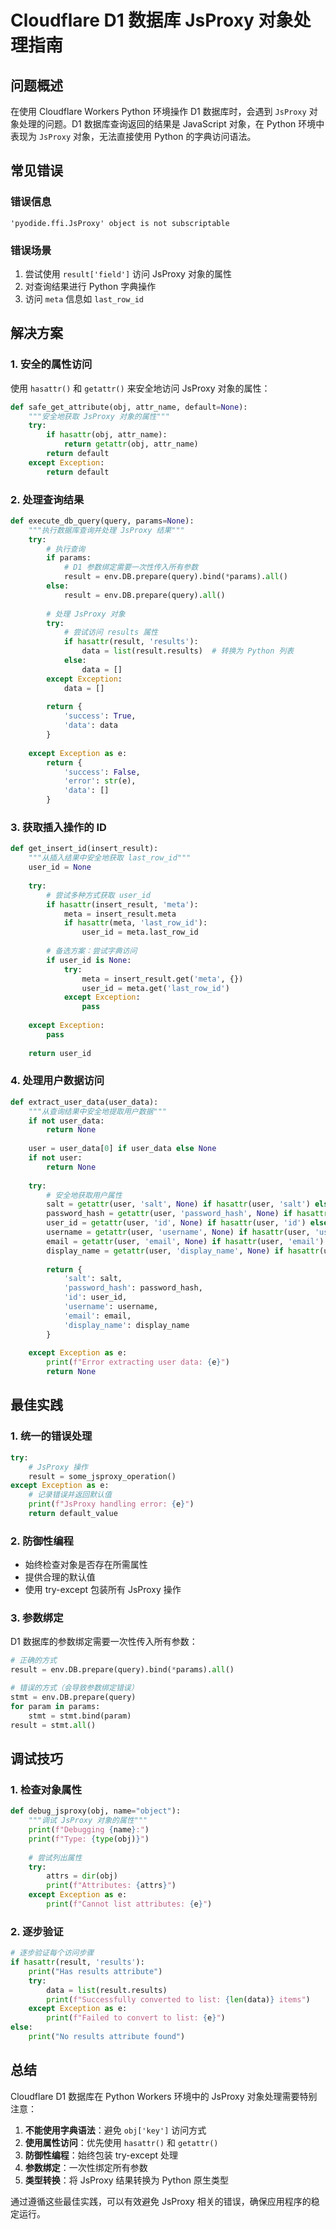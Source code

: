 # Cloudflare D1 数据库 JsProxy 对象处理指南

## 问题概述

在使用 Cloudflare Workers Python 环境操作 D1 数据库时，会遇到 `JsProxy` 对象处理的问题。D1 数据库查询返回的结果是 JavaScript 对象，在 Python 环境中表现为 `JsProxy` 对象，无法直接使用 Python 的字典访问语法。

## 常见错误

### 错误信息

```
'pyodide.ffi.JsProxy' object is not subscriptable
```

### 错误场景

1. 尝试使用 `result['field']` 访问 JsProxy 对象的属性
2. 对查询结果进行 Python 字典操作
3. 访问 `meta` 信息如 `last_row_id`

## 解决方案

### 1. 安全的属性访问

使用 `hasattr()` 和 `getattr()` 来安全地访问 JsProxy 对象的属性：

```python
def safe_get_attribute(obj, attr_name, default=None):
    """安全地获取 JsProxy 对象的属性"""
    try:
        if hasattr(obj, attr_name):
            return getattr(obj, attr_name)
        return default
    except Exception:
        return default
```

### 2. 处理查询结果

```python
def execute_db_query(query, params=None):
    """执行数据库查询并处理 JsProxy 结果"""
    try:
        # 执行查询
        if params:
            # D1 参数绑定需要一次性传入所有参数
            result = env.DB.prepare(query).bind(*params).all()
        else:
            result = env.DB.prepare(query).all()
        
        # 处理 JsProxy 对象
        try:
            # 尝试访问 results 属性
            if hasattr(result, 'results'):
                data = list(result.results)  # 转换为 Python 列表
            else:
                data = []
        except Exception:
            data = []
        
        return {
            'success': True,
            'data': data
        }
        
    except Exception as e:
        return {
            'success': False,
            'error': str(e),
            'data': []
        }
```

### 3. 获取插入操作的 ID

```python
def get_insert_id(insert_result):
    """从插入结果中安全地获取 last_row_id"""
    user_id = None
    
    try:
        # 尝试多种方式获取 user_id
        if hasattr(insert_result, 'meta'):
            meta = insert_result.meta
            if hasattr(meta, 'last_row_id'):
                user_id = meta.last_row_id
        
        # 备选方案：尝试字典访问
        if user_id is None:
            try:
                meta = insert_result.get('meta', {})
                user_id = meta.get('last_row_id')
            except Exception:
                pass
                
    except Exception:
        pass
    
    return user_id
```

### 4. 处理用户数据访问

```python
def extract_user_data(user_data):
    """从查询结果中安全地提取用户数据"""
    if not user_data:
        return None
    
    user = user_data[0] if user_data else None
    if not user:
        return None
    
    try:
        # 安全地获取用户属性
        salt = getattr(user, 'salt', None) if hasattr(user, 'salt') else None
        password_hash = getattr(user, 'password_hash', None) if hasattr(user, 'password_hash') else None
        user_id = getattr(user, 'id', None) if hasattr(user, 'id') else None
        username = getattr(user, 'username', None) if hasattr(user, 'username') else None
        email = getattr(user, 'email', None) if hasattr(user, 'email') else None
        display_name = getattr(user, 'display_name', None) if hasattr(user, 'display_name') else None
        
        return {
            'salt': salt,
            'password_hash': password_hash,
            'id': user_id,
            'username': username,
            'email': email,
            'display_name': display_name
        }
        
    except Exception as e:
        print(f"Error extracting user data: {e}")
        return None
```

## 最佳实践

### 1. 统一的错误处理

```python
try:
    # JsProxy 操作
    result = some_jsproxy_operation()
except Exception as e:
    # 记录错误并返回默认值
    print(f"JsProxy handling error: {e}")
    return default_value
```

### 2. 防御性编程

- 始终检查对象是否存在所需属性
- 提供合理的默认值
- 使用 try-except 包装所有 JsProxy 操作

### 3. 参数绑定

D1 数据库的参数绑定需要一次性传入所有参数：

```python
# 正确的方式
result = env.DB.prepare(query).bind(*params).all()

# 错误的方式（会导致参数绑定错误）
stmt = env.DB.prepare(query)
for param in params:
    stmt = stmt.bind(param)
result = stmt.all()
```

## 调试技巧

### 1. 检查对象属性

```python
def debug_jsproxy(obj, name="object"):
    """调试 JsProxy 对象的属性"""
    print(f"Debugging {name}:")
    print(f"Type: {type(obj)}")
    
    # 尝试列出属性
    try:
        attrs = dir(obj)
        print(f"Attributes: {attrs}")
    except Exception as e:
        print(f"Cannot list attributes: {e}")
```

### 2. 逐步验证

```python
# 逐步验证每个访问步骤
if hasattr(result, 'results'):
    print("Has results attribute")
    try:
        data = list(result.results)
        print(f"Successfully converted to list: {len(data)} items")
    except Exception as e:
        print(f"Failed to convert to list: {e}")
else:
    print("No results attribute found")
```

## 总结

Cloudflare D1 数据库在 Python Workers 环境中的 JsProxy 对象处理需要特别注意：

1. **不能使用字典语法**：避免 `obj['key']` 访问方式
2. **使用属性访问**：优先使用 `hasattr()` 和 `getattr()`
3. **防御性编程**：始终包装 try-except 处理
4. **参数绑定**：一次性绑定所有参数
5. **类型转换**：将 JsProxy 结果转换为 Python 原生类型

通过遵循这些最佳实践，可以有效避免 JsProxy 相关的错误，确保应用程序的稳定运行。
